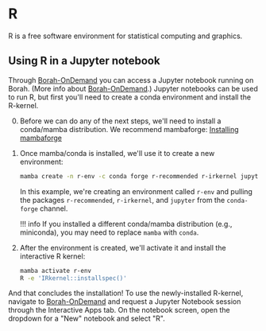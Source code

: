 # R

R is a free software environment for statistical computing and graphics.

## Using R in a Jupyter notebook

Through [Borah-OnDemand](https://borah-ondemand.boisestate.edu) you can access a Jupyter notebook running on Borah.
(More info about [Borah-OnDemand](open_ondemand.md).)
Jupyter notebooks can be used to run R, but first you'll need to create a conda environment and install the R-kernel.

0. Before we can do any of the next steps, we'll need to install a conda/mamba distribution. We recommend mambaforge: [Installing mambaforge](conda.md#installing-condamamba)
1. Once mamba/conda is installed, we'll use it to create a new environment:
    ```bash
    mamba create -n r-env -c conda forge r-recommended r-irkernel jupyter
    ```
    In this example, we're creating an environment called `r-env` and pulling the packages `r-recommended`, `r-irkernel`, and `jupyter` from the `conda-forge` channel.

    !!! info 
        If you installed a different conda/mamba distribution (e.g., miniconda), you may need to replace `mamba` with `conda`.

2. After the environment is created, we'll activate it and install the interactive R kernel:
    ```bash
    mamba activate r-env
    R -e 'IRkernel::installspec()'
    ```

And that concludes the installation! 
To use the newly-installed R-kernel, navigate to [Borah-OnDemand](https://borah-ondemand.boisestate.edu) and request a Jupyter Notebook session through the Interactive Apps tab.
On the notebook screen, open the dropdown for a "New" notebook and select "R".
